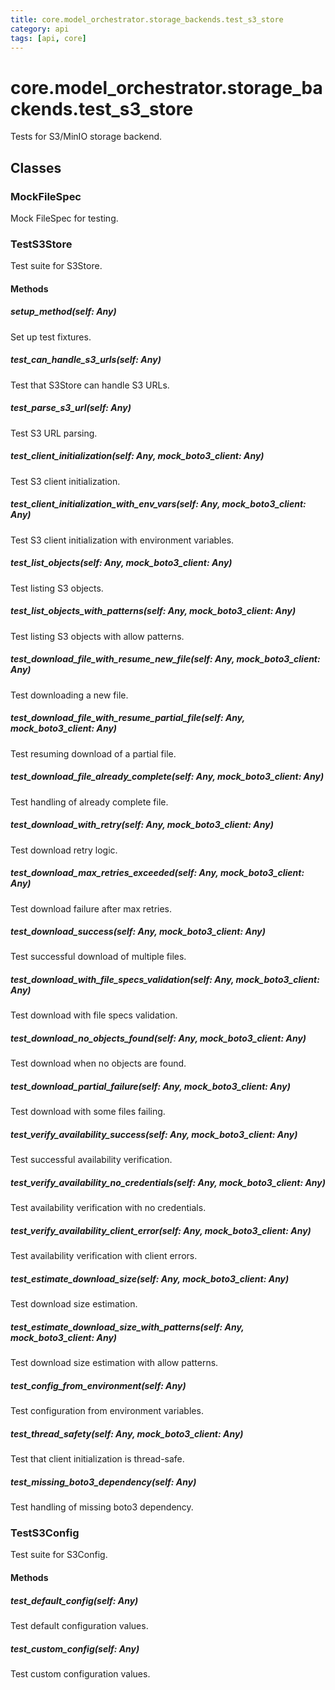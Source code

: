 ```yaml
---
title: core.model_orchestrator.storage_backends.test_s3_store
category: api
tags: [api, core]
---
```


# core.model_orchestrator.storage_backends.test_s3_store

Tests for S3/MinIO storage backend.

## Classes

### MockFileSpec

Mock FileSpec for testing.

### TestS3Store

Test suite for S3Store.

#### Methods

##### setup_method(self: Any)

Set up test fixtures.

##### test_can_handle_s3_urls(self: Any)

Test that S3Store can handle S3 URLs.

##### test_parse_s3_url(self: Any)

Test S3 URL parsing.

##### test_client_initialization(self: Any, mock_boto3_client: Any)

Test S3 client initialization.

##### test_client_initialization_with_env_vars(self: Any, mock_boto3_client: Any)

Test S3 client initialization with environment variables.

##### test_list_objects(self: Any, mock_boto3_client: Any)

Test listing S3 objects.

##### test_list_objects_with_patterns(self: Any, mock_boto3_client: Any)

Test listing S3 objects with allow patterns.

##### test_download_file_with_resume_new_file(self: Any, mock_boto3_client: Any)

Test downloading a new file.

##### test_download_file_with_resume_partial_file(self: Any, mock_boto3_client: Any)

Test resuming download of a partial file.

##### test_download_file_already_complete(self: Any, mock_boto3_client: Any)

Test handling of already complete file.

##### test_download_with_retry(self: Any, mock_boto3_client: Any)

Test download retry logic.

##### test_download_max_retries_exceeded(self: Any, mock_boto3_client: Any)

Test download failure after max retries.

##### test_download_success(self: Any, mock_boto3_client: Any)

Test successful download of multiple files.

##### test_download_with_file_specs_validation(self: Any, mock_boto3_client: Any)

Test download with file specs validation.

##### test_download_no_objects_found(self: Any, mock_boto3_client: Any)

Test download when no objects are found.

##### test_download_partial_failure(self: Any, mock_boto3_client: Any)

Test download with some files failing.

##### test_verify_availability_success(self: Any, mock_boto3_client: Any)

Test successful availability verification.

##### test_verify_availability_no_credentials(self: Any, mock_boto3_client: Any)

Test availability verification with no credentials.

##### test_verify_availability_client_error(self: Any, mock_boto3_client: Any)

Test availability verification with client errors.

##### test_estimate_download_size(self: Any, mock_boto3_client: Any)

Test download size estimation.

##### test_estimate_download_size_with_patterns(self: Any, mock_boto3_client: Any)

Test download size estimation with allow patterns.

##### test_config_from_environment(self: Any)

Test configuration from environment variables.

##### test_thread_safety(self: Any, mock_boto3_client: Any)

Test that client initialization is thread-safe.

##### test_missing_boto3_dependency(self: Any)

Test handling of missing boto3 dependency.

### TestS3Config

Test suite for S3Config.

#### Methods

##### test_default_config(self: Any)

Test default configuration values.

##### test_custom_config(self: Any)

Test custom configuration values.

